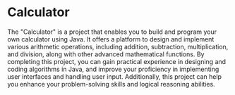 # Calculator

The "Calculator" is a project that enables you to build and program your own calculator using Java. 
It offers a platform to design and implement various arithmetic operations, including addition, subtraction, multiplication, and division, along with other advanced mathematical functions. 
By completing this project, you can gain practical experience in designing and coding algorithms in Java, and improve your proficiency in implementing user interfaces and handling user input. 
Additionally, this project can help you enhance your problem-solving skills and logical reasoning abilities.
